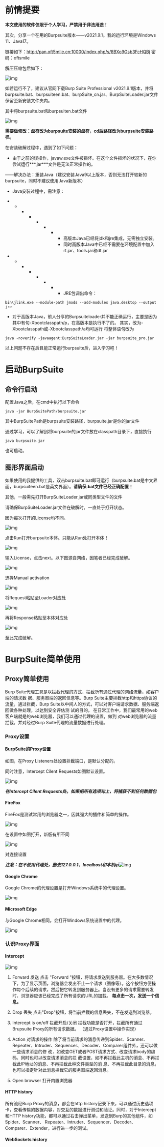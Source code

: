 # 前情提要

**本文使用的软件仅限于个人学习，严禁用于非法用途！**

其次，分享一个在用的Burpsuite版本——v2021.9.1。我的运行环境是Windows 11、Java17。

链接如下：http://pan.oft5mile.cn:10000/index.php/s/8BXo9Gsb3FcHQBj 密码：oftsmile



解压压缩包后如下：

![img](https://cdn.nlark.com/yuque/0/2021/png/12376342/1637945056474-1a18f00f-881e-454f-bde6-bb403567de41.png)

如若运行不了，建议从官网下载Burp Suite Professional v2021.9.1版本，并将burpsuite.bat、burpsuiteen.bat、burpSuite_cn.jar、BurpSuiteLoader.jar文件保留至新安装文件夹内。

其中将burpsuite.bat和burpsuiten.bat文件

![img](https://cdn.nlark.com/yuque/0/2021/png/12376342/1637945401505-b61ddca1-c257-43bb-9f4d-ac87973f2d78.png)

**需要做修改：盘符改为burpsuite安装的盘符，cd后路径改为burpsuite安装路径。**



在安装破解过程中，遇到了如下问题：

- 由于之前的误操作，javaw.exe文件被损坏。在这个文件损坏的状况下，在你尝试运行***.jar\***文件是无法正常操作的。

——解决办法：重装Java（建议安装Java9以上版本，否则无法打开较新的burpsuite，同时不建议使用Java新版本）

- Java安装过程中，需注意：

- - - - - - - - 高版本Java已经将jdk和jre集成，无需独立安装。
              - 同时高版本Java中已经不需要在环境配置中加入rt.jar、tools.jar和dt.jar

- - - - - - - - JRE包调出命令：

```plain
bin\jlink.exe --module-path jmods --add-modules java.desktop --output jre
```

- 对于高版本Java，前人分享的Burpsuiteloader并不能正确运行，主要是因为其中有句-Xbootclasspath/p，在高版本是执行不了的。
  	其实，改为-Xbootclasspath或-Xbootclasspath/a均可运行
  	将整体语句改为

```plain
java -noverify -javaagent:BurpSuiteLoader.jar -jar burpsuite_pro.jar
```







以上问题不存在后且能正常运行burpsuite后，进入学习吧！

# 启动BurpSuite

## 命令行启动

配置Java之后，在cmd中执行以下命令

```plain
java -jar BurpSuitePath/burpsuite.jar
```

其中BurpSuitePath是burpsuite安装路径，burpsuite.jar是你的jar文件

通过学习，可以了解到将burpsuite的jar文件放在classpath目录下，直接执行

```plain
java burpsuite.jar
```

也可启动。

## 图形界面启动

如果使用的我提供的工具，双击burpsuite.bat即可运行（burpsuite.bat是中文界面，burpsuiteen.bat是英文界面）。**请确保.bat文件已经正确配置！**

其他，一般需先打开BurpSuiteLoader.jar或同类型文件的文件

请确保BurpSuiteLoader.jar文件在破解时，一直处于打开状态。

因为每次打开的License均不同。

![img](https://cdn.nlark.com/yuque/0/2021/png/12376342/1637948131267-6926b59e-5d22-46ab-816b-02773439da65.png)

点击Run打开burpsuite本体。只能从Run处打开本体！

![img](https://cdn.nlark.com/yuque/0/2021/png/12376342/1637948372251-d1f00c3e-8223-4205-8331-36a97106ff87.png)

输入License，点击next。以下图源自网络，因笔者已经完成破解。

![img](https://cdn.nlark.com/yuque/0/2021/png/12376342/1637948587922-062a6055-d3a2-49c5-b3f4-974819753fce.png)

选择Manual activation

![img](https://cdn.nlark.com/yuque/0/2021/png/12376342/1637948613204-c481fedf-173c-41df-9e34-1cd157d62b62.png)

将Request粘贴至Loader对应处

![img](https://cdn.nlark.com/yuque/0/2021/png/12376342/1637948657441-08c1c472-8fef-4daa-831d-2e5e902fe6bc.png)

再将Response粘贴至本体对应处

![img](https://cdn.nlark.com/yuque/0/2021/png/12376342/1637948698124-a1992cf1-3fba-407b-854c-eeddd7b1790f.png)

至此完成破解。

# BurpSuite简单使用

## Proxy简单使用

 Burp Suite代理工具是以拦截代理的方式，拦截所有通过代理的网络流量，如客户端的请求数 据、服务器端的返回信息等。Burp Suite主要拦截http和https协议的流量，通过拦截，Burp Suite以中间人的方式，可以对客户端请求数据、服务端返回做各种处理，以达到安全评估测 试的目的。 在日常工作中，我们最常用的web客户端就是的web浏览器，我们可以通过代理的设置，做到 对web浏览器的流量拦截，并对经过Burp Suite代理的流量数据进行处理。  

### Proxy设置

#### BurpSuite的Proxy设置

如图，在Proxy Listeners处设置拦截端口，是默认分配的。

同时注意，Intercept Cilent Requests如图默认设置。

![img](https://cdn.nlark.com/yuque/0/2021/png/12376342/1637949247440-0bd8c016-2b17-4262-8ccd-125df401e417.png)

***在Intercept Cilent Requests处，如果把所有选项勾上，将捕获不到任何数据包***

#### FireFox

FireFox是测试常用的浏览器之一，因其强大的插件和简单的操作。

![img](https://cdn.nlark.com/yuque/0/2021/png/12376342/1637947844031-6da1b29d-05b9-42c7-846d-2ad73779a8f9.png)

在设置中如图打开，新版有所不同

![img](https://cdn.nlark.com/yuque/0/2021/png/12376342/1637948987754-a7a78d8e-f46f-4bf3-a484-2eccfd83d38a.png)

对连接设置

***注意：在不使用代理处，删去127.0.0.1、localhost和本机ip***![img](https://cdn.nlark.com/yuque/0/2021/png/12376342/1637949727991-2b50d9f6-8745-4355-ad62-3fe218eb49b7.png)

#### Google Chrome

Google Chrome的代理设置是打开Windows系统中的代理设置。

![img](https://cdn.nlark.com/yuque/0/2021/png/12376342/1637950248508-4e6f9356-3e53-4ce7-a77c-0c5e6a0d3d84.png)

#### Microsoft Edge

与Google Chrome相同，会打开Windows系统设置中的代理。

![img](https://cdn.nlark.com/yuque/0/2021/png/12376342/1637950397940-b7e4066c-0f98-4a3c-b113-e7ba14713c55.png)

### 认识Proxy界面

#### Intercept

![img](https://cdn.nlark.com/yuque/0/2021/png/12376342/1637957481468-31467720-02b7-4c59-a929-f63f012d3e05.png)

1. Forward 发送
   点击 "Forward "按钮，将请求发送到服务器。在大多数情况下，为了显示页面，浏览器会发出不止一个请求（图像等）。这个按钮方便操作每个后续的请求，然后把它转发到服务器上。当没有更多的请求需要转发时，浏览器应该已经完成了所有请求的URL的加载。
   	**每点击一次，发送一个信息。**
2. Drop 丢失
   点击"Drop"按钮，将当前拦截的信息丢失，不在发送到浏览器。

1. Intercept is on/off 拦截开启/关闭
   拦截功能是否打开，拦截所有通过Brupsuite Proxy的所有请求数据。
   	（通过Proxy设置中操作实现）
2. Action 对请求的操作
    除了将当前请求的消息传递到Spider、Scanner、 Repeater、Intruder、Sequencer、Decoder、Comparer组件外，还可以做一些请求消息的修 改，如改变GET或者POST请求方式、改变请求body的编码，同时也可以改变请求消息的拦 截设置，如不再拦截此主机的消息、不再拦截此IP地址的消息、不再拦截此种文件类型的消 息、不再拦截此目录的消息，也可以指定针对此消息拦截它的服务器端返回消息。  

1. Open browser 打开内置浏览器

#### HTTP history

所有流经Burp Proxy的消息，都会在http history记录下来，可以通过历史选项卡，查看传输的数据内容，对交互的数据进行测试和验证。同时，对于Intercept和HTTP history功能，都可以通过右击弹出菜单，发送到Burp的其他组件，如Spider、Scanner、 Repeater、Intruder、Sequencer、Decoder、Comparer、Extender，进行进一步的测试。  

#### WebSockets history


